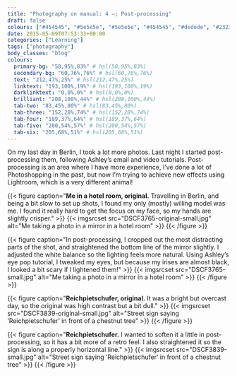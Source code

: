 ```yaml
---
title: "Photography on manual: 4 –; Post-processing"
draft: false
colours: ["#454545", "#5e5e5e", "#5e5e5e", "#454545", "#dedede", "#232323", "#dedede"]
date: 2015-05-09T07:53:33+00:00
categories: ["Learning"]
tags: ["photography"]
body_classes: "blog"
colours:
  primary-bg: "58,95%,83%" # hsl(58,95%,83%)
  secondary-bg: "60,76%,76%" # hsl(60,76%,76%)
  text: "212,47%,25%" # hsl(212,47%,25%)
  linktext: "193,100%,19%" # hsl(193,100%,19%)
  darklinktext: "0,0%,0%" # hsl(0,0%,0%)
  brilliant: "208,100%,44%" # hsl(208,100%,44%)
  tab-two: "83,45%,80%" # hsl(83,45%,80%)
  tab-three: "152,28%,74%" # hsl(152,28%,74%)
  tab-four: "189,37%,64%" # hsl(189,37%,64%)
  tab-five: "200,54%,57%" # hsl(200,54%,57%)
  tab-six: "205,68%,51%" # hsl(205,68%,51%)
---
```


On my last day in Berlin, I took a lot more photos. Last night I started post-processing them, following Ashley’s email and video tutorials. Post-processing is an area where I have more experience, I’ve done a lot of Photoshopping in the past, but now I’m trying to achieve new effects using Lightroom, which is a very different animal!

{{< figure caption="**Me in a hotel room, original.** Travelling in Berlin, and being a bit slow to set up shots, I found my only (mostly) willing model was me. I found it really hard to get the focus on my face, so my hands are slightly crisper." >}}
  {{< imgsrcset src="DSCF3765-original-small.jpg" alt="Me taking a photo in a mirror in a hotel room" >}}
{{< /figure >}}

{{< figure caption="In post-processing, I cropped out the most distracting parts of the shot, and straightened the bottom line of the mirror slightly. I adjusted the white balance so the lighting feels more natural. Using Ashley’s eye pop tutorial, I tweaked my eyes, but because my irises are almost black, I looked a bit scary if I lightened them!" >}}
  {{< imgsrcset src="DSCF3765-small.jpg" alt="Me taking a photo in a mirror in a hotel room" >}}
{{< /figure >}}

{{< figure caption="**Reichpietschufer, original.** It was a bright but overcast day, so the original was high contrast but a bit dull." >}}
  {{< imgsrcset src="DSCF3839-original-small.jpg" alt="Street sign saying ‘Reichpietschufer’ in front of a chestnut tree" >}}
{{< /figure >}}

{{< figure caption="**Reichpietschufer.** I wanted to soften it a little in post-processing, so it has a bit more of a retro feel. I also straightened it so the sign is along a properly horizontal line." >}}
  {{< imgsrcset src="DSCF3839-small.jpg" alt="Street sign saying ‘Reichpietschufer’ in front of a chestnut tree" >}}
{{< /figure >}}

